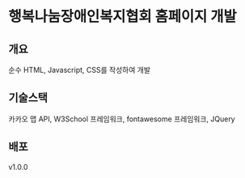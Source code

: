 # 행복나눔장애인복지협회 홈페이지 개발
## 개요
순수 HTML, Javascript, CSS를 작성하여 개발 
## 기술스택
카카오 맵 API, W3School 프레임워크, fontawesome 프레임워크, JQuery
## 배포
v1.0.0
